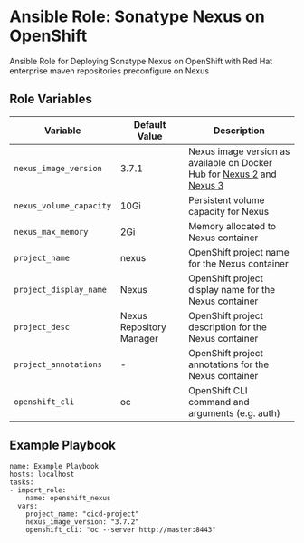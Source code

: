 Ansible Role: Sonatype Nexus on OpenShift
=========

Ansible Role for Deploying Sonatype Nexus on OpenShift with Red Hat enterprise maven repositories preconfigure on Nexus


Role Variables
------------

|Variable               | Default Value            | Description   |
|-----------------------|--------------------------|---------------|
|`nexus_image_version`  | 3.7.1                    | Nexus image version as available on Docker Hub for [Nexus 2](https://hub.docker.com/r/sonatype/nexus/tags/) and [Nexus 3](https://hub.docker.com/r/sonatype/nexus3/tags) |
|`nexus_volume_capacity`| 10Gi                     | Persistent volume capacity for Nexus  |
|`nexus_max_memory`     | 2Gi                      | Memory allocated to Nexus container |
|`project_name`         | nexus                    | OpenShift project name for the Nexus container  |
|`project_display_name` | Nexus                    | OpenShift project display name for the Nexus container  |
|`project_desc`         | Nexus Repository Manager | OpenShift project description for the Nexus container |
|`project_annotations`  | -                        | OpenShift project annotations for the Nexus container |
|`openshift_cli`        | oc                       | OpenShift CLI command and arguments (e.g. auth)       | 


Example Playbook
------------

```
name: Example Playbook
hosts: localhost
tasks:
- import_role:
    name: openshift_nexus
  vars:
    project_name: "cicd-project"
    nexus_image_version: "3.7.2"
    openshift_cli: "oc --server http://master:8443"
```
